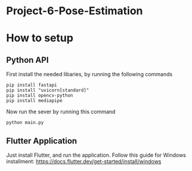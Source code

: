# Project-6-Pose-Estimation

# How to setup

## Python API
First install the needed libaries, by running the following commands
```
pip install fastapi
pip install "uvicorn[standard]"
pip install opencv-python
pip install mediapipe
```

Now run the sever by running this command
```
python main.py
```

## Flutter Application
Just install Flutter, and run the application.
Follow this guide for Windows installment: https://docs.flutter.dev/get-started/install/windows
